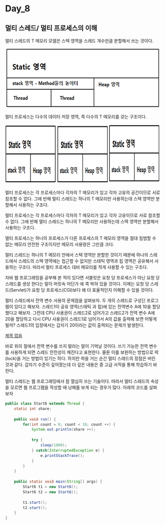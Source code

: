 # Day_8

## 멀티 스레드/ 멀티 프로세스의 이해

멀티 스레드의 T 메모리 모델은 스택 영역을 스레드 개수만큼 분할해서 쓰는 것이다.

<img src="/static/2-40.PNG" width="575" height="195"></img>

멀티 프로세스는 다수의 데이터 저장 영역, 즉 다수의 T 메모리를 갖는 구조이다.

<img src="/static/2-41.PNG" width="575" height="195"></img>

멀티 프로세스는 각 프로세스마다 각자의 T 메모리가 있고 각자 고유의 공간이므로 서로 참조할 수 없다. 그에 반해 멀티 스레드는 하나의 T 메모리만 사용하는데 스택 영역만 분할해서 사용하는 구조다. 

멀티 프로세스는 각 프로세스마다 각자의 T 메모리가 있고 각자 고유이므로 서로 참조할 수 없다. 그에 반해 멀티 스레드는 하나의 T 메모리만 사용하는데 스택 영역만 분할해서 사용하는 구조다.

멀티 프로세스는 하나의 프로세스가 다른 프로세스의 T 메모리 영역을 절대 침범할 수 없는 메모리 안전한 구조이지만 메모리 사용량은 그만큼 크다.

멀티 스레드는 하나의 T 메모리 안에서 스택 영역만 분할한 것이기 때문에 하나의 스레드에서 스레드의 스택 영역에는 접근할 수 없지만 스태틱 영역과 힙 영역은 공유해서 사용하는 구조다. 따라서 멀티 프로세스 대비 메모리를 적게 사용할 수 있는 구조다.

자바 웹 프로그래밍을 공부해 본 적이 있다면 서블릿은 요청 당 프로세스가 아닌 요청 당 스레드를 생성 한다는 말이 머릿속 어딘가 에 콕 박혀 있을 것이다. 이제는 요청 당 스레드(Servlet)가 요청 당 프로세스(CGI)보다 왜 더 효율적인지 이해할 수 있을 것이다.

멀티 스레드에서 전역 변수 사용의 문제점을 살펴보자. 두 개의 스레드로 구성딘 프로그램이 있다고 해보자. 스레드1이 공유 영역(스태틱 과 힙)에 있는 전역변수  A에 10을 할당했다고 해보자. 그런데 CPU 사용권이 스레드2로 넘어가고 스레드2가 전역 변수 A에 20을 할당하고 다시 CPU 사용권이 스레드1로 넘어가서 A의 값을 출력해 보면 어떻게 될까? 스레드1의 입장에서는 갑자기 20이라는 값이 출력되는 문제가 발생한다.

[제목 없음](https://www.notion.so/990247631c4b4931a3696c53d1704fcb)

바로 위의 절에서 전역 변수를 쓰지 말라는 말이 기억날 것이다. 쓰기 가능한 전역 변수를 사용하게 되면 스레드 안전성이 깨진다고 표현한다. 물론 이를 보완하는 방법으로 락(lock)을 거는 방법이 있기는 하다. 하지만 락을 거는 순간 멀티 스레드의 장점은 버린 것과 같다. 갑자기 수준이 깊어졌는데 더 깊은 내용은 중 고급 서적을 통해 학습하기 바란다.

멀티 스레드는 웹 프로그래밍에서 참 열심히 쓰는 기술이다. 따라서 멀티 스레드의 속성을 모르면 웹 프로그램을 작성할 때 낭패를 보게 되는 경우가 많다. 아래의 코드를 살펴보자

```java
public class Start6 extends Thread {
    static int share;

    public void run() {
        for(int count = 0; count < 10; count ++) {
            System.out.println(share ++);

            try {
                sleep(1000);
            } catch(InterruptedException e) {
                e.printStackTrace();
            }
        }
    }

    public static void main(String[] args) {
        Start6 t1 = new Start6();
        Start6 t2 = new Start6();

        t1.start();
        t2.start();
    }
}
```
